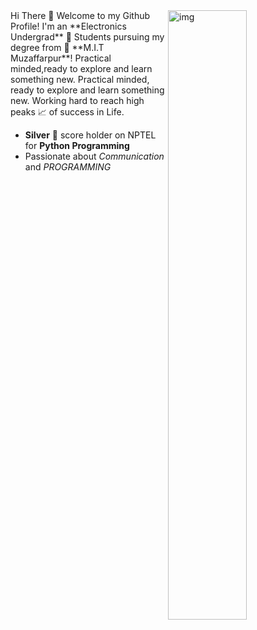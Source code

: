 <img align="right" alt="img" src="https://github.com/terribleloser-Vivek/profile_readme/blob/main/profile.PNG" width="50%" height="auto" />
Hi There 👋 
Welcome to my Github Profile!
I'm an **Electronics Undergrad** 🤖 Students pursuing my degree from 🏫 **M.I.T Muzaffarpur**!
Practical minded,ready to explore and learn something new. 
Practical minded, ready to explore and learn something new. Working hard to reach high peaks 📈 of success in Life.

- **Silver** 🥈 score holder on NPTEL for **Python Programming**
- Passionate about *Communication* and *PROGRAMMING*
